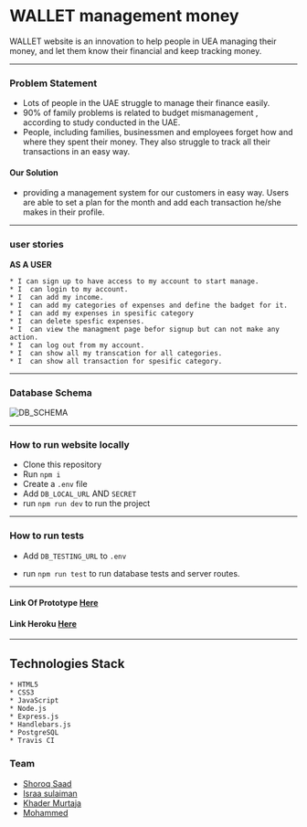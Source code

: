 # WALLET management money

WALLET website is an innovation to help people in UEA managing their money, and let them know their financial and keep tracking money.

---------------------------

### Problem Statement

* Lots of people in the UAE struggle to manage their finance easily.
* 90% of family problems is related to budget mismanagement , according to study conducted in the UAE.
* People, including families, businessmen and employees forget how and where they spent their money. They also struggle to track all their transactions in an easy way.


#### Our Solution 

* providing a management system for our customers in easy way. Users are able to set a plan for the month and add each transaction he/she makes in their profile.

---------------------------
 
 ### user stories
**AS A USER**

    * I can sign up to have access to my account to start manage.
    * I  can login to my account.
    * I  can add my income.
    * I  can add my categories of expenses and define the badget for it.
    * I  can add my expenses in spesific category
    * I  can delete spesfic expenses.
    * I  can view the managment page befor signup but can not make any action.
    * I  can log out from my account.
    * I  can show all my transcation for all categories.
    * I  can show all transaction for spesific category.

---------------------------
    
 ### Database Schema
 ![DB_SCHEMA](https://files.gitter.im/foundersandcoders/WalletProject/pawM/Untitled-Diagram.png)

--------------------------
 
### How to run website locally 
- Clone this repository
- Run ```npm i```
- Create a ```.env``` file
- Add ```DB_LOCAL_URL``` AND ```SECRET``` 
- run ```npm run dev``` to run the project

---------------------------

 ### How to run tests
- Add ```DB_TESTING_URL``` to ```.env``` 

- run ```npm run test``` to run database tests and server routes.

---------------------------
#### Link Of Prototype [Here ](https://www.figma.com/proto/Lk39N0iRhV7ZBPBKxTSIKMGQ/Wallet?node-id=0%3A1&scaling=contain)

#### Link Heroku [Here ](https://mywalletheroku.herokuapp.com/)

---------------------------

## Technologies Stack
    * HTML5
    * CSS3
    * JavaScript
    * Node.js
    * Express.js
    * Handlebars.js
    * PostgreSQL
    * Travis CI

### Team
- [Shoroq Saad](https://github.com/engshorouq)
- [Israa sulaiman](https://github.com/IsraaSulaiman)
- [Khader Murtaja](https://github.com/KhaderMurtaja)
- [Mohammed](https://github.com/mohammedmh)

    
